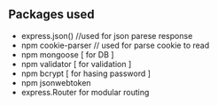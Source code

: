 ## Packages used
- express.json() //used for json parese response
- npm cookie-parser // used for parse cookie to read
- npm mongoose [ for DB ]
- npm validator [ for validation ]
- npm bcrypt [ for hasing password ]
- npm jsonwebtoken
- express.Router for modular routing
